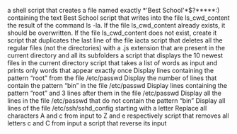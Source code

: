 a shell script that creates a file named exactly \*\'Best School\'\*$\?\*\*\*\*\*:) containing the text Best School
script that writes into the file ls_cwd_content the result of the command ls -la. If the file ls_cwd_content already exists, it should be overwritten. If the file ls_cwd_content does not exist, create it
script that duplicates the last line of the file iacta
script that deletes all the regular files (not the directories) with a .js extension that are present in the current directory and all its subfolders
a script that displays the 10 newest files in the current directory
script that takes a list of words as input and prints only words that appear exactly once
Display lines containing the pattern “root” from the file /etc/passwd
Display the number of lines that contain the pattern “bin” in the file /etc/passwd
Display lines containing the pattern “root” and 3 lines after them in the file /etc/passwd
 Display all the lines in the file /etc/passwd that do not contain the pattern “bin” 
Display all lines of the file /etc/ssh/sshd_config starting with a letter
Replace all characters A and c from input to Z and e respectively
script that removes all letters c and C from input
a script that reverse its input
